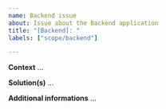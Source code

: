 ```yaml
---
name: Backend issue
about: Issue about the Backend application
title: "[Backend]: "
labels: ["scope/backend"]

---
```


**Context**
...

**Solution(s)**
...

**Additional informations**
...
